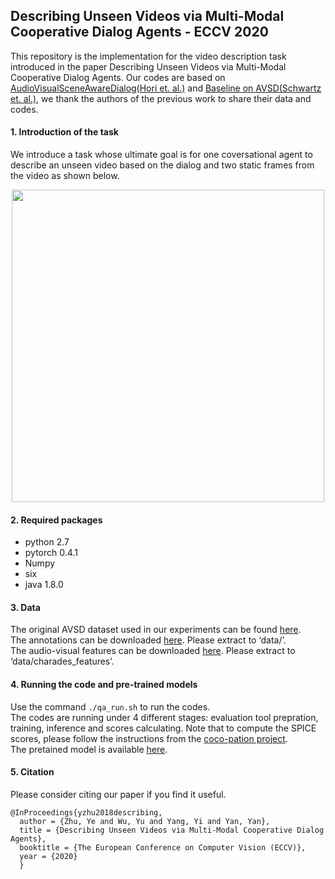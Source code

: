 ## Describing Unseen Videos via Multi-Modal Cooperative Dialog Agents - ECCV 2020
This repository is the implementation for the video description task introduced in the paper Describing Unseen Videos via Multi-Modal Cooperative Dialog Agents. Our codes are based on [AudioVisualSceneAwareDialog(Hori et. al.)](https://github.com/dialogtekgeek/AudioVisualSceneAwareDialog) and [Baseline on AVSD(Schwartz et. al.)](https://github.com/idansc/simple-avsd), we thank the authors of the previous work to share their data and codes.


#### 1. Introduction of the task
We introduce a task whose ultimate goal is for one coversational agent to describe an unseen video based on the dialog and two static frames from the video as shown below.
<p align="center">
<img src="https://github.com/L-YeZhu/AVSD-Agents/blob/master/fig1.png" width="500">
  </p>

#### 2. Required packages
- python 2.7
- pytorch 0.4.1
- Numpy
- six
- java 1.8.0

#### 3. Data
The original AVSD dataset used in our experiments can be found [here](https://github.com/hudaAlamri/DSTC7-Audio-Visual-Scene-Aware-Dialog-AVSD-Challenge).\
The annotations can be downloaded [here](https://drive.google.com/file/d/1CWXNeXsxz8UelosF8XWU9bNLFkUON2J3/view?usp=sharing). Please extract to ‘data/’.\
The audio-visual features can be downloaded [here](https://drive.google.com/file/d/15KwizowgEtUJKESDOGEICutHrqiXFQ5e/view?usp=sharing). Please extract to ‘data/charades_features’.

#### 4. Running the code and pre-trained models
Use the command <code>./qa_run.sh</code> to run the codes.\
The codes are running under 4 different stages: evaluation tool prepration, training, inference and scores calculating. Note that to compute the SPICE scores, please follow the instructions from the [coco-pation project](https://github.com/tylin/coco-caption). \
The pretained model is available [here](https://drive.google.com/file/d/1wsOlG9HxJSotPpOVpQ_CwnLAD5KY6f9k/view?usp=sharing).

#### 5. Citation
Please consider citing our paper if you find it useful.
```
@InProceedings{yzhu2018describing,    
  author = {Zhu, Ye and Wu, Yu and Yang, Yi and Yan, Yan},    
  title = {Describing Unseen Videos via Multi-Modal Cooperative Dialog Agents},    
  booktitle = {The European Conference on Computer Vision (ECCV)},    
  year = {2020} 
  }
```
